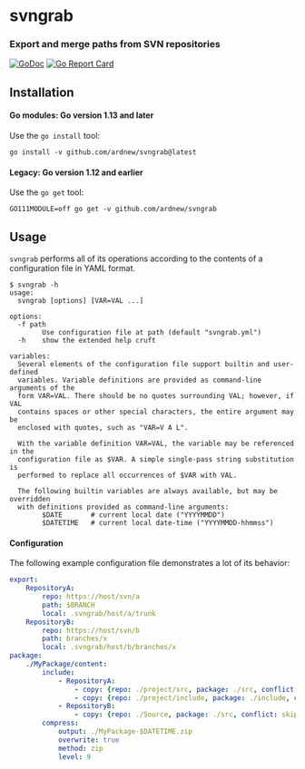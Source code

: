[docimg]:https://godoc.org/github.com/ardnew/svngrab?status.svg
[docurl]:https://godoc.org/github.com/ardnew/svngrab
[repimg]:https://goreportcard.com/badge/github.com/ardnew/svngrab
[repurl]:https://goreportcard.com/report/github.com/ardnew/svngrab

# svngrab
### Export and merge paths from SVN repositories

[![GoDoc][docimg]][docurl] [![Go Report Card][repimg]][repurl]

## Installation

#### Go modules: Go version 1.13 and later
Use the `go install` tool:

```
go install -v github.com/ardnew/svngrab@latest
```

#### Legacy: Go version 1.12 and earlier 
Use the `go get` tool:

```
GO111MODULE=off go get -v github.com/ardnew/svngrab
```

## Usage

`svngrab` performs all of its operations according to the contents of a configuration file in YAML format.

```
$ svngrab -h
usage:
  svngrab [options] [VAR=VAL ...]

options:
  -f path
        Use configuration file at path (default "svngrab.yml")
  -h    show the extended help cruft

variables:
  Several elements of the configuration file support builtin and user-defined
  variables. Variable definitions are provided as command-line arguments of the
  form VAR=VAL. There should be no quotes surrounding VAL; however, if VAL
  contains spaces or other special characters, the entire argument may be
  enclosed with quotes, such as "VAR=V A L".

  With the variable definition VAR=VAL, the variable may be referenced in the
  configuration file as $VAR. A simple single-pass string substitution is
  performed to replace all occurrences of $VAR with VAL.

  The following builtin variables are always available, but may be overridden
  with definitions provided as command-line arguments:
        $DATE       # current local date ("YYYYMMDD")
        $DATETIME   # current local date-time ("YYYYMMDD-hhmmss")
```

#### Configuration

The following example configuration file demonstrates a lot of its behavior:

```yaml
export:
    RepositoryA:
        repo: https://host/svn/a
        path: $BRANCH
        local: .svngrab/host/a/trunk
    RepositoryB:
        repo: https://host/svn/b
        path: branches/x
        local: .svngrab/host/b/branches/x
package:
    ./MyPackage/content:
        include:
            - RepositoryA:
                - copy: {repo: ./project/src, package: ./src, conflict: merge, symlinks: deep, ignore: [.svn, .o$, .a$]}
                - copy: {repo: ./project/include, package: ./include, conflict: replace, symlinks: shallow, ignore: [.svn]}
            - RepositoryB:
                - copy: {repo: ./Source, package: ./src, conflict: skip, symlinks: skip, ignore: [.svn]}
        compress:
            output: ./MyPackage-$DATETIME.zip
            overwrite: true
            method: zip
            level: 9
```
